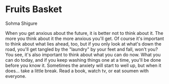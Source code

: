 # Fruits Basket

Sohma Shigure

When you get anxious about the future, it is better not to think about it. The more you think about it the more anxious you'll get. Of course it's important to think about what lies ahead, too, but if you only look at what's down the road, you'll get tangled by the "laundry" by your feet and fall, won't you? You see, it's also important to think about what you can do now. What you can do today, and if you keep washing things one at a time, you'll be done before you know it. Sometimes the anxiety will start to well up, but when it does... take a little break. Read a book, watch tv, or eat soumen with everyone.